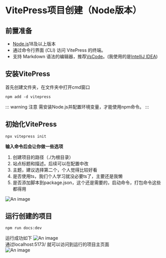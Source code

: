 # VitePress项目创建（Node版本）
## 前置准备
- <a href="https://nodejs.org/">Node.js</a>18及以上版本
- 通过命令行界面 (CLI) 访问 VitePress 的终端。
- 支持 Markdown 语法的编辑器，推荐<a href="https://code.visualstudio.com/">VsCode</a>。(我使用的是<a href="https://www.jetbrains.com/idea/">IntelliJ IDEA</a>)
## 安装VitePress
首先创建文件夹，在文件夹中打开cmd窗口
````
npm add -d vitepress
````
::: warning 注意
需安装Node.js并配置环境变量，才能使用npm命令。
:::
## 初始化VitePress
````
npx vitepress init
````
**输入命令后会让你做一些选项**
1. 创建项目的路径（./为根目录）
2. 站点标题和描述。后续可以在配置中改
3. 主题，建议选择第二个，个人觉得比较好看
4. 是否使用ts，我们个人学习就没必要ts了，主要还是我懒
5. 是否添加脚本到package.json，这个还是需要的，启动命令，打包命令这些都得用

![An image](/VitePress/1.png)
## 运行创建的项目
````
npm run docs:dev
````
运行成功如下
![An image](/VitePress/1.5.png)  
通过localhost:5173/ 就可以访问到运行的项目主页面  
![An image](/VitePress/2.png)  
